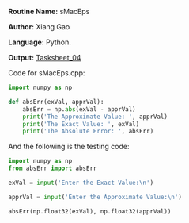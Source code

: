 **Routine Name:** sMacEps  

**Author:** Xiang Gao 

**Language:** Python.

**Output:** [Tasksheet_04](https://github.com/GoByMark/math4610/blob/main/Homework_Tasks/Tasksheet_04/Tasksheet%2004.pdf)

Code for sMacEps.cpp:  
```Python
import numpy as np

def absErr(exVal, apprVal):
    absErr = np.abs(exVal - apprVal)
    print('The Approximate Value: ', apprVal)
    print('The Exact Value: ', exVal)
    print('The Absolute Error: ', absErr)
```

And the following is the testing code:
```Python
import numpy as np
from absErr import absErr

exVal = input('Enter the Exact Value:\n')

apprVal = input('Enter the Approximate Value:\n')

absErr(np.float32(exVal), np.float32(apprVal))
```
